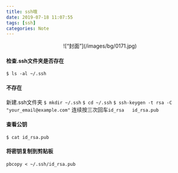```yaml
---
title: ssh哦
date: 2019-07-18 11:07:55
tags: [ssh]
categories: Note
---
```


<div align=center>
![“封面”](/images/bg/0171.jpg)
</div>
<!--more-->


#### 检查.ssh文件夹是否存在

`$ ls -al ~/.ssh`

#### 不存在

新建.ssh文件夹
`$ mkdir ~/.ssh`
`$ cd ~/.ssh`
`$ ssh-keygen -t rsa -C "your_email@example.com"`
连续按三次回车`id_rsa   id_rsa.pub`

#### 查看公钥

`$ cat id_rsa.pub`

#### 将密钥复制到剪贴板

`pbcopy < ~/.ssh/id_rsa.pub`
